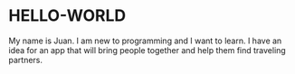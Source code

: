 # HELLO-WORLD

My name is Juan. I am new to programming and I want to learn. I have an idea for an app that will bring people together and help them find traveling partners.
